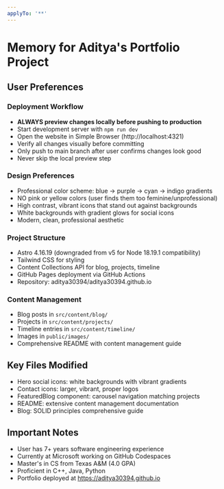 ```yaml
---
applyTo: '**'
---
```


# Memory for Aditya's Portfolio Project

## User Preferences

### Deployment Workflow
- **ALWAYS preview changes locally before pushing to production**
- Start development server with `npm run dev`
- Open the website in Simple Browser (http://localhost:4321)
- Verify all changes visually before committing
- Only push to main branch after user confirms changes look good
- Never skip the local preview step

### Design Preferences
- Professional color scheme: blue → purple → cyan → indigo gradients
- NO pink or yellow colors (user finds them too feminine/unprofessional)
- High contrast, vibrant icons that stand out against backgrounds
- White backgrounds with gradient glows for social icons
- Modern, clean, professional aesthetic

### Project Structure
- Astro 4.16.19 (downgraded from v5 for Node 18.19.1 compatibility)
- Tailwind CSS for styling
- Content Collections API for blog, projects, timeline
- GitHub Pages deployment via GitHub Actions
- Repository: aditya30394/aditya30394.github.io

### Content Management
- Blog posts in `src/content/blog/`
- Projects in `src/content/projects/`
- Timeline entries in `src/content/timeline/`
- Images in `public/images/`
- Comprehensive README with content management guide

## Key Files Modified
- Hero social icons: white backgrounds with vibrant gradients
- Contact icons: larger, vibrant, proper logos
- FeaturedBlog component: carousel navigation matching projects
- README: extensive content management documentation
- Blog: SOLID principles comprehensive guide

## Important Notes
- User has 7+ years software engineering experience
- Currently at Microsoft working on GitHub Codespaces
- Master's in CS from Texas A&M (4.0 GPA)
- Proficient in C++, Java, Python
- Portfolio deployed at https://aditya30394.github.io
